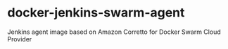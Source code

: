 # docker-jenkins-swarm-agent
Jenkins agent image based on Amazon Corretto for Docker Swarm Cloud Provider
